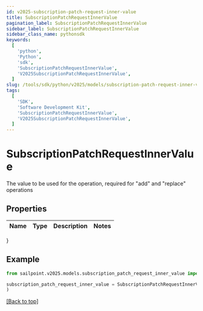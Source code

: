 ```yaml
---
id: v2025-subscription-patch-request-inner-value
title: SubscriptionPatchRequestInnerValue
pagination_label: SubscriptionPatchRequestInnerValue
sidebar_label: SubscriptionPatchRequestInnerValue
sidebar_class_name: pythonsdk
keywords:
  [
    'python',
    'Python',
    'sdk',
    'SubscriptionPatchRequestInnerValue',
    'V2025SubscriptionPatchRequestInnerValue',
  ]
slug: /tools/sdk/python/v2025/models/subscription-patch-request-inner-value
tags:
  [
    'SDK',
    'Software Development Kit',
    'SubscriptionPatchRequestInnerValue',
    'V2025SubscriptionPatchRequestInnerValue',
  ]
---
```


# SubscriptionPatchRequestInnerValue

The value to be used for the operation, required for \"add\" and \"replace\" operations

## Properties

| Name | Type | Description | Notes |
| ---- | ---- | ----------- | ----- |

}

## Example

```python
from sailpoint.v2025.models.subscription_patch_request_inner_value import SubscriptionPatchRequestInnerValue

subscription_patch_request_inner_value = SubscriptionPatchRequestInnerValue(
)

```

[[Back to top]](#)
